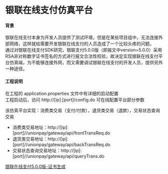 
银联在线支付仿真平台
================

#### 背景
银联在线支付本身为开发人员提供了测试环境，但是在某些项目组中，无法连接外部网络，这样就给需要开发银联在线支付的人员造成了一个比较头疼的问题。<br/>
通过对银联在线支付SDK研究，银联支付5.0.0版（即报文中version=5.0.0）采用RSA非对称数字证书签名的方式进行报文合法性校验，故决定实现银联在线支付平台仿真端，为不能够连接外网，而又需要调试银联在线支付的开发人员，提供另外一种途径。


#### 工程说明
在工程的 application.properties 文件中有详细的启动配置 <br/>
工程启动后，访问 http://[ip]:[port]/config.do 可在线配置平台部分参数

该仿真平台实现：消费类交易（支付/付款），退货类交易（退款），交易状态查询交易
+ 消费类交易地址：http://[ip]:[port]//unionpay/gateway/api/frontTransReq.do
+ 退货类交易地址：http://[ip]:[port]//unionpay/gateway/api/backTransReq.do
+ 交易状态查询交易地址：http://[ip]:[port]//unionpay/gateway/api/queryTrans.do

[银联在线支付5.0.0版-证书生成](https://blog.csdn.net/tjzengxiantao/article/details/79664722)